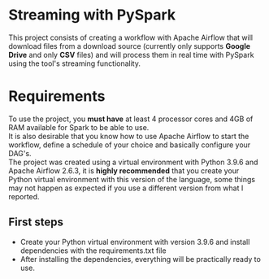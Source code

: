 # Streaming with PySpark
This project consists of creating a workflow with Apache Airflow that will download files from a download source (currently only supports **Google Drive** and only **CSV** files) and will process them in real time with PySpark using the tool's streaming functionality.

# Requirements
To use the project, you **must have** at least 4 processor cores and 4GB of RAM available for Spark to be able to use. <br>
It is also desirable that you know how to use Apache Airflow to start the workflow, define a schedule of your choice and basically configure your DAG's. <br>
The project was created using a virtual environment with Python 3.9.6 and Apache Airflow 2.6.3, it is **highly recommended** that you create your Python virtual environment with this version of the language, some things may not happen as expected if you use a different version from what I reported.

## First steps
- Create your Python virtual environment with version 3.9.6 and install dependencies with the requirements.txt file
-  After installing the dependencies, everything will be practically ready to use.
